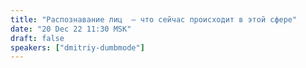 ```yaml
---
title: "Распознавание лиц  — что сейчас происходит в этой сфере"
date: "20 Dec 22 11:30 MSK"
draft: false
speakers: ["dmitriy-dumbmode"]
---
```

